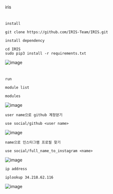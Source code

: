 iris
#
`install`
```
git clone https://github.com/IRIS-Team/IRIS.git
```
`install dependency`
```
cd IRIS
sudo pip3 install -r requirements.txt
```
![image](https://user-images.githubusercontent.com/61821641/150196500-59eb4d80-b086-4aa5-86a1-a730c37ab7a8.png)

#
`run`

`module list`
```
modules
```
![image](https://user-images.githubusercontent.com/61821641/150196608-5aae626a-f7dc-429b-89ec-b18832776059.png)

`user name으로 github 계정얻기`
```
use social/github <user name>
```
![image](https://user-images.githubusercontent.com/61821641/150196853-075d0ce8-a0a5-4f5e-a2de-5cf60e7e4b97.png)

`name으로 인스타그램 프로필 찾기`
```
use social/full_name_to_instagram <name>
```
![image](https://user-images.githubusercontent.com/61821641/150198342-21781617-0f3f-4f25-86cb-5cd340e601c6.png)

`ip address`
```
iplookup 34.218.62.116
```
![image](https://user-images.githubusercontent.com/61821641/150198480-f217d4f0-921c-4ce1-aad4-dae731c0d9fa.png)